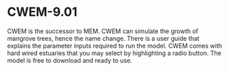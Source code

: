 # CWEM-9.01
CWEM is the successor to MEM.  CWEM can simulate the growth of mangrove trees, hence the name change. 
There is a user guide that explains the parameter inputs required to run the model.  CWEM comes with hard wired estuaries that you may select by highlighting a radio button. The model is free to download and ready to use. 
